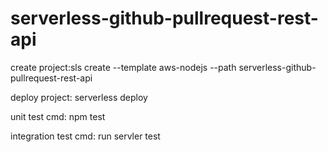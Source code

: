 # serverless-github-pullrequest-rest-api


create project:sls create --template aws-nodejs --path serverless-github-pullrequest-rest-api

deploy project: serverless deploy

unit test cmd: npm test

integration test cmd:  run servler test

